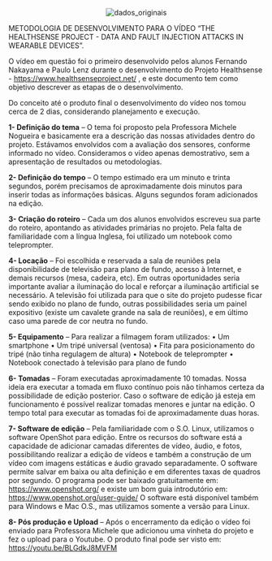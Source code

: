 <p align="center"><img src="https://image.ibb.co/mJP5BL/healthsense-logo.png" alt="dados_originais" border="0"></p> 
METODOLOGIA DE DESENVOLVIMENTO PARA O VÍDEO “THE HEALTHSENSE PROJECT - DATA AND FAULT INJECTION ATTACKS IN WEARABLE DEVICES”.


O vídeo em questão foi o primeiro desenvolvido pelos alunos Fernando Nakayama  e Paulo Lenz durante o desenvolvimento do Projeto Healthsense - https://www.healthsenseproject.net/ , e este documento tem como objetivo descrever as etapas de o desenvolvimento.

Do conceito até o produto final o desenvolvimento do vídeo nos tomou cerca de 2 dias, considerando planejamento e execução.

**1- Definição do tema** – O tema foi proposto pela Professora Michele Nogueira e basicamente era a descrição das nossas atividades dentro do projeto. Estávamos envolvidos com a avaliação dos sensores, conforme informado no vídeo. Consideramos o vídeo apenas demostrativo, sem a apresentação de resultados ou metodologias.

**2- Definição do tempo** – O tempo estimado era um minuto e trinta segundos, porém precisamos de aproximadamente dois minutos para inserir todas as informações básicas. Alguns segundos foram adicionados na edição.

**3- Criação do roteiro** – Cada um dos alunos envolvidos escreveu sua parte do roteiro, apontando as atividades primárias no projeto. Pela falta de familiaridade com a língua Inglesa, foi utilizado um notebook como teleprompter.

**4- Locação** – Foi escolhida e reservada a sala de reuniões pela disponibilidade de televisão para plano de fundo, acesso à Internet, e demais recursos (mesa, cadeira, etc). Em outras oportunidades seria importante avaliar a iluminação do local e reforçar a iluminação artificial se necessário. A televisão foi utilizada para que o site do projeto pudesse ficar sendo exibido no plano de fundo, outras possibilidades seria um painel expositivo (existe um cavalete grande na sala de reuniões), e em último caso uma parede de cor neutra no fundo. 

**5- Equipamento** – Para realizar a filmagem foram utilizados:
    • Um smartphone
    • Um tripé universal (ventosa)
    • Fita para posicionamento do tripé (não tinha regulagem de altura)
    • Notebook de teleprompter
    • Notebook conectado à televisão para plano de fundo

**6- Tomadas** – Foram executadas aproximadamente 10 tomadas. Nossa ideia era executar a tomada em fluxo contínuo pois não tínhamos certeza da possibilidade de edição posterior. Caso o software de edição já esteja em funcionamento é possível realizar tomadas menores e juntar na edição. O tempo total para executar as tomadas foi de aproximadamente duas horas. 

**7-  Software de edição** – Pela familiaridade com o S.O. Linux, utilizamos o software OpenShot para edição. Entre os recursos do software está a capacidade de adicionar camadas diferentes de vídeo, áudio, e fotos, possibilitando realizar a edição de vídeos e também a construção de um vídeo com imagens estáticas e áudio gravado separadamente. O software permite salvar em baixa ou alta definição e em diferentes taxas de quadros por segundo.
O programa pode ser baixado gratuitamente em:  https://www.openshot.org/ e existe um bom guia introdutório em: https://www.openshot.org/user-guide/
O software está disponível também para Windows e Mac O.S., mas utilizamos somente a versão para Linux.

**8- Pós produção e Upload** – Após o encerramento da edição o vídeo foi enviado para Professora Michele que adicionou uma vinheta do projeto e fez o upload para o Youtube. O produto final pode ser visto em: https://youtu.be/BLGdkJ8MVFM

